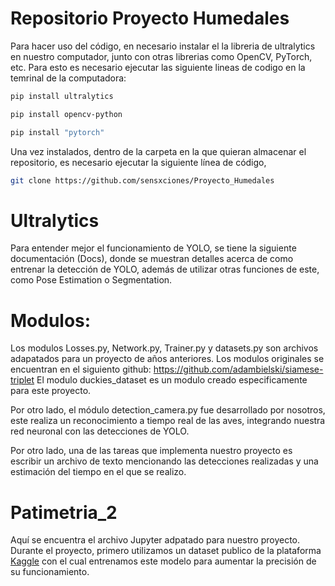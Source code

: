 # Repositorio Proyecto Humedales
Para hacer uso del código, en necesario instalar el la libreria de ultralytics en nuestro computador, junto con otras librerias como OpenCV, PyTorch, etc. Para esto es necesario ejecutar las siguiente lineas de codigo en la temrinal de la computadora:
```bash
pip install ultralytics
```
```bash
pip install opencv-python
```
```bash
pip install "pytorch"
```
Una vez instalados, dentro de la carpeta en la que quieran almacenar el repositorio, es necesario ejecutar la siguiente línea de código, 
```bash
git clone https://github.com/sensxciones/Proyecto_Humedales
```
# Ultralytics
Para entender mejor el funcionamiento de YOLO, se tiene la siguiente documentación (<aYOLO href="https://docs.ultralytics.com/">Docs</a>), donde se muestran detalles acerca de como entrenar la detección de YOLO, además de utilizar otras funciones de este, como Pose Estimation o Segmentation.

# Modulos:
Los modulos Losses.py, Network.py, Trainer.py y datasets.py son archivos adapatados para un proyecto de años anteriores. Los modulos originales se encuentran en el siguiento github: https://github.com/adambielski/siamese-triplet
El modulo duckies_dataset es un modulo creado especificamente para este proyecto. 

Por otro lado, el módulo detection_camera.py fue desarrollado por nosotros, este realiza un reconocimiento a tiempo real de las aves, integrando nuestra red neuronal con las detecciones de YOLO. 

Por otro lado, una de las tareas que implementa nuestro proyecto es escribir un archivo de texto mencionando las detecciones realizadas y una estimación del tiempo en el que se realizo.
# Patimetria_2
Aquí se encuentra el archivo Jupyter adpatado para nuestro proyecto.
Durante el proyecto, primero utilizamos un dataset publico de la plataforma <a href="https://docs.ultralytics.com/">Kaggle</a> con el cual entrenamos este modelo para aumentar la precisión de su funcionamiento. 
